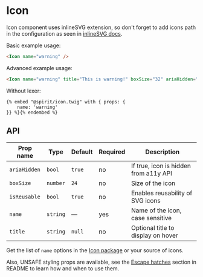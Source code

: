 # Icon

Icon component uses inlineSVG extension, so don't forget to add icons path in the configuration
as seen in [inlineSVG docs].

Basic example usage:

```html
<Icon name="warning" />
```

Advanced example usage:

```html
<Icon name="warning" title="This is warning!" boxSize="32" ariaHidden="false" />
```

Without lexer:

```twig
{% embed "@spirit/icon.twig" with { props: {
    name: 'warning'
}} %}{% endembed %}
```

## API

| Prop name    | Type     | Default | Required | Description                           |
| ------------ | -------- | ------- | -------- | ------------------------------------- |
| `ariaHidden` | `bool`   | `true`  | no       | If true, icon is hidden from a11y API |
| `boxSize`    | `number` | `24`    | no       | Size of the icon                      |
| `isReusable` | `bool`   | `true`  | no       | Enables reusability of SVG icons      |
| `name`       | `string` | —       | yes      | Name of the icon, case sensitive      |
| `title`      | `string` | `null`  | no       | Optional title to display on hover    |

Get the list of `name` options in the [Icon package] or your source of icons.

Also, UNSAFE styling props are available, see the [Escape hatches][escape-hatches]
section in README to learn how and when to use them.

[inlinesvg docs]: https://github.com/lmc-eu/spirit-design-system/tree/main/packages/web-twig/docs/inlineSVG.md
[icon package]: https://github.com/lmc-eu/spirit-design-system/tree/main/packages/icons
[escape-hatches]: https://github.com/lmc-eu/spirit-design-system/tree/main/packages/web-twig/README.md#escape-hatches
